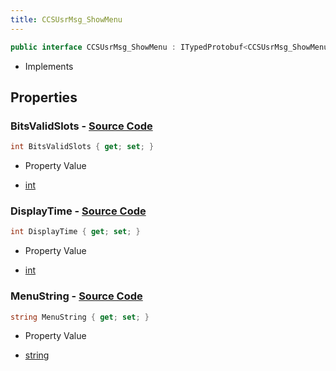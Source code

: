 ```yaml
---
title: CCSUsrMsg_ShowMenu
---
```


```csharp
public interface CCSUsrMsg_ShowMenu : ITypedProtobuf<CCSUsrMsg_ShowMenu>, INativeHandle, INetMessage<CCSUsrMsg_ShowMenu>, IDisposable
```

- Implements

## Properties

### **BitsValidSlots** - [Source Code](https://github.com/swiftly-solution/swiftlys2/blob/main/managed/src/SwiftlyS2.Generated/Protobufs/Interfaces/CCSUsrMsg_ShowMenu.cs#L18)

```csharp
int BitsValidSlots { get; set; }
```

- Property Value

- [int](https://learn.microsoft.com/dotnet/api/system.int32)

### **DisplayTime** - [Source Code](https://github.com/swiftly-solution/swiftlys2/blob/main/managed/src/SwiftlyS2.Generated/Protobufs/Interfaces/CCSUsrMsg_ShowMenu.cs#L21)

```csharp
int DisplayTime { get; set; }
```

- Property Value

- [int](https://learn.microsoft.com/dotnet/api/system.int32)

### **MenuString** - [Source Code](https://github.com/swiftly-solution/swiftlys2/blob/main/managed/src/SwiftlyS2.Generated/Protobufs/Interfaces/CCSUsrMsg_ShowMenu.cs#L24)

```csharp
string MenuString { get; set; }
```

- Property Value

- [string](https://learn.microsoft.com/dotnet/api/system.string)

